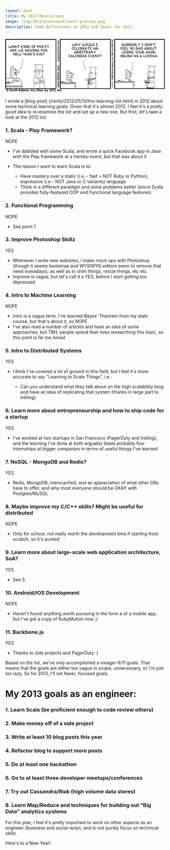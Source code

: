 ```yaml
---
layout: post
title: My 2013 Resolutions
image: /img/2013/preview/dilbert-preview.png
description: Some Reflections on 2012 and Goals for 2013.
---
```


<div class="center">
  <img src="/img/2013/dilbert.gif" alt="Dilbert comics are always a
crowd-pleaser (if your intended crowd is a bunch of engineers, at least)" />
</div>

I wrote a [blog post] (/rants/2012/01/13/the-learning-list.html) in 2012 about some technical
learning goals. Given that it's almost 2013, I feel it's a pretty
good idea to re-examine the list and set up a new one. But first, let's
take a look at the 2012 list:

### 1\. Scala - Play Framework? 
<div class="nope">NOPE</div>

- I've dabbled with some Scala, and wrote a quick Facebook app in Java
  with the Play framework at a Heroku event, but that was about it
- The reason I want to learn Scala is to:

   - Have mastery over a static (i.e. - fast = NOT Ruby or Python),
    expressive (i.e.- NOT Java or C variants) language
   - Think in a different paradigm and solve problems better (since Scala
      provides fully-featured OOP and Functional language features)

### 2\. Functional Programming 
<div class="nope">NOPE</div>

- See point 1.

### 3\. Improve Photoshop Skillz
<div class="yes">YES</div>

- Whenever I write new websites, I make mock ups with Photoshop (though
    it seems bootstrap and WYSIWYG editors seem to remove that need
    nowadays), as well as to shim things, resize things, etc etc.
- Improve is vague, but let's call it a YES, before I start getting too
  depressed

### 4\. Intro to Machine Learning
<div class="nope">NOPE</div>

- Intro is a vague term, I've learned Bayes' Theorem from my stats course, but
  that's about it, so NOPE
- I've also read a number of articles and have an idea of some
  approaches, but TBH, people spend their lives researching this topic,
  so this point is far too broad

### 5\. Intro to Distributed Systems
<div class="yes">YES</div>

- I think I've covered a lot of ground in this field, but I feel it's
  more accurate to say "Learning to Scale Things", i.e.:

  - Can you understand what they talk about on the high scalability blog
  and have an idea of replicating that system (thanks in large part to Inkling)

### 6\. Learn more about entrepreneurship and how to ship code for a startup
<div class="yes">YES</div>

 - I've worked at two startups in San Francisco (PagerDuty and Inkling),
 and the learning I've done at both arguably beats probably four
 internships at bigger companies in terms of useful things I've learned

### 7\. NoSQL - MongoDB and Redis?
<div class="yes">YES</div>

- Redis, MongoDB, memcached, and an appreciation of what other DBs have
  to offer, and why most everyone should be OKAY with Postgres/MySQL

### 8\. Maybe improve my C/C++ skills? Might be useful for distributed
<div class="nope">NOPE</div>

- Only for school, not really worth the development time if starting
  from scratch, so it's punted

### 9\. Learn more about large-scale web application architecture, SoA?
<div class="yes">YES</div>

- See 5.

### 10\. Android/iOS Development
<div class="nope">NOPE</div>

- Haven't found anything worth pursuing in the form a of a mobile app,
  but I've got a copy of RubyMotion now ;)

### 11\. Backbone.js
<div class="yes">YES</div>

- Thanks to side projects and PagerDuty :)

Based on the list, we've only accomplished a meager 6/11 goals. That
means that the goals are either too vague in scope, unnecessary, or I'm
just too lazy. So for 2013, I'll set fewer, focused goals.

# My 2013 goals as an engineer:

### 1. Learn Scala (be proficient enough to code review others)

### 2. Make money off of a side project

### 3. Write at least 10 blog posts this year

### 4. Refactor blog to support more posts

### 5. Do at least one hackathon

### 6. Go to at least three developer meetups/conferences

### 7. Try out Cassandra/Riak (high volume data stores)

### 8. Learn Map/Reduce and techniques for building out "Big Data" analytics systems

For this year, I feel it's pretty important to work on other aspects as
an engineer (business and social-wise), and to not purely focus on
technical skills.

Here's to a New Year!

